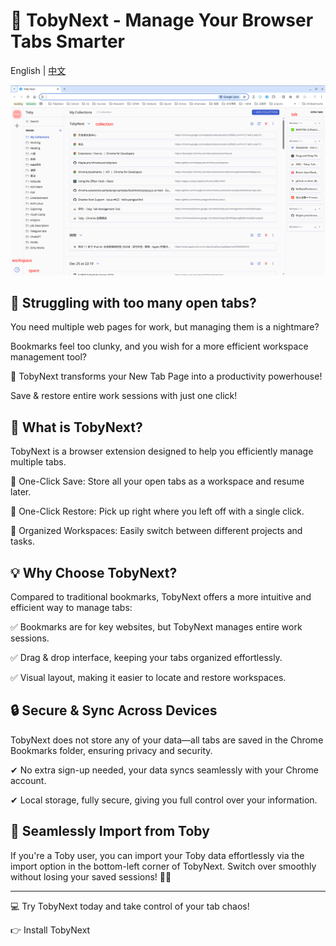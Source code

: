 # 📌 TobyNext - Manage Your Browser Tabs Smarter

English | [中文](./README-cn.md)

![example](./images/example.png)

## 🌟 Struggling with too many open tabs?
You need multiple web pages for work, but managing them is a nightmare?

Bookmarks feel too clunky, and you wish for a more efficient workspace management tool?

🚀 TobyNext transforms your New Tab Page into a productivity powerhouse!

Save & restore entire work sessions with just one click!

## 🎯 What is TobyNext?
TobyNext is a browser extension designed to help you efficiently manage multiple tabs.

💾 One-Click Save: Store all your open tabs as a workspace and resume later.

🔄 One-Click Restore: Pick up right where you left off with a single click.

📂 Organized Workspaces: Easily switch between different projects and tasks.

## 💡 Why Choose TobyNext?
Compared to traditional bookmarks, TobyNext offers a more intuitive and efficient way to manage tabs:

✅ Bookmarks are for key websites, but TobyNext manages entire work sessions.

✅ Drag & drop interface, keeping your tabs organized effortlessly.

✅ Visual layout, making it easier to locate and restore workspaces.

## 🔒 Secure & Sync Across Devices
TobyNext does not store any of your data—all tabs are saved in the Chrome Bookmarks folder, ensuring privacy and security.

✔ No extra sign-up needed, your data syncs seamlessly with your Chrome account.

✔ Local storage, fully secure, giving you full control over your information.

## 🔄 Seamlessly Import from Toby
If you're a Toby user, you can import your Toby data effortlessly via the import option in the bottom-left corner of TobyNext. Switch over smoothly without losing your saved sessions! 💼✨

---

💻 Try TobyNext today and take control of your tab chaos!

👉 Install TobyNext